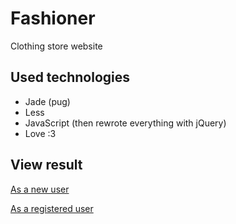 # Fashioner

Clothing store website


## Used technologies 

* Jade (pug)
* Less
* JavaScript (then rewrote everything with jQuery)
* Love :3

## View result

[As a new user](https://grant-inna.github.io/Fashioner/)

[As a registered user](https://grant-inna.github.io/Fashioner/index-in.html)
 

